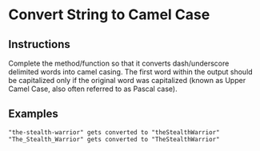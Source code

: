 # Convert String to Camel Case

## Instructions

Complete the method/function so that it converts dash/underscore delimited words into camel casing. The first word within the output should be capitalized only if the original word was capitalized (known as Upper Camel Case, also often referred to as Pascal case).

## Examples

```
"the-stealth-warrior" gets converted to "theStealthWarrior"
"The_Stealth_Warrior" gets converted to "TheStealthWarrior"
```